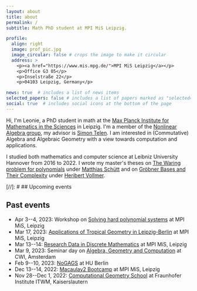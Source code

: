 ```yaml
---
layout: about
title: about
permalink: /
subtitle: Math PhD student at MPI MiS Leipzig.

profile:
  align: right
  image: prof_pic.jpg
  image_circular: false # crops the image to make it circular
  address: >
    <p><a href="https://www.mis.mpg.de/">MPI MiS Leipzig</a></p>
    <p>Office G3 05</p>
    <p>Inselstraße 22</p>
    <p>04103 Leipzig, Germany</p>

news: true  # includes a list of news items
selected_papers: false # includes a list of papers marked as "selected={true}"
social: true  # includes social icons at the bottom of the page
---
```


Hi, I'm Leonie, a PhD student in math at the [Max Planck Institute for Mathematics in the Sciences](https://www.mis.mpg.de/) in Leipzig. I'm a member of the [Nonlinear Algebra group](https://www.mis.mpg.de/nlalg/research.html), my advisor is [Simon Telen](https://simontelen.webnode.page/). I am interested in (Commutative) Algebra and Algebraic Geometry with a view towards computation and applications.

I studied both mathematics and computer science at Leibniz University Hannover from 2016 to 2022. I wrote my master's theses on <a href="/assets/pdf/The_Waring_problem_for_polynomials.pdf" target="_blank">The Waring problem for polynomials</a> under [Matthias Schütt](https://www.iag.uni-hannover.de/en/schuett/) and on <a href="/assets/pdf/Gröbner_Bases_and_Their_Complexity.pdf" target="_blank">Gröbner Bases and Their Complexity</a> under [Heribert Vollmer](https://www.thi.uni-hannover.de/en/vollmer/).

[//]: # ## Upcoming events

## Past events

- Apr 3--4, 2023: Workshop on [Solving hard polynomial systems](https://www.mis.mpg.de/calendar/conferences/2023/shps23.html) at MPI MiS, Leipzig
- Mar 17, 2023: [Applications of Tropical Geometry in Leipzig-Berlin](https://www.mis.mpg.de/calendar/conferences/2023/aotg.html) at MPI MiS, Leipzig
- Mar 13--14: [Research Data in Discrete Mathematics](https://www.mis.mpg.de/calendar/conferences/2023/dataindiscretemath.html) at MPI MiS, Leipzig
- Mar 9, 2023: Seminar day on [Algebra, Geometry and Computation](https://simontelen.webnode.page/l/algebra-geometry-and-computation-at-cwi/) at CWI, Amsterdam
- Feb 9--10, 2023: [NoGAGS](https://www.math.hu-berlin.de/~www-ag/NoGAGS.html) at HU Berlin
- Dec 13--14, 2022: [Macaulay2 Bootcamp](https://www.mis.mpg.de/calendar/conferences/2022/m2bc.html) at MPI MiS, Leipzig
- Nov 28--Dec 1, 2022: [Computational Geometry School](https://www.mathematik.uni-kl.de/~boehm/computationalgeometryschool/) at Fraunhofer Institute ITWM, Kaiserslautern